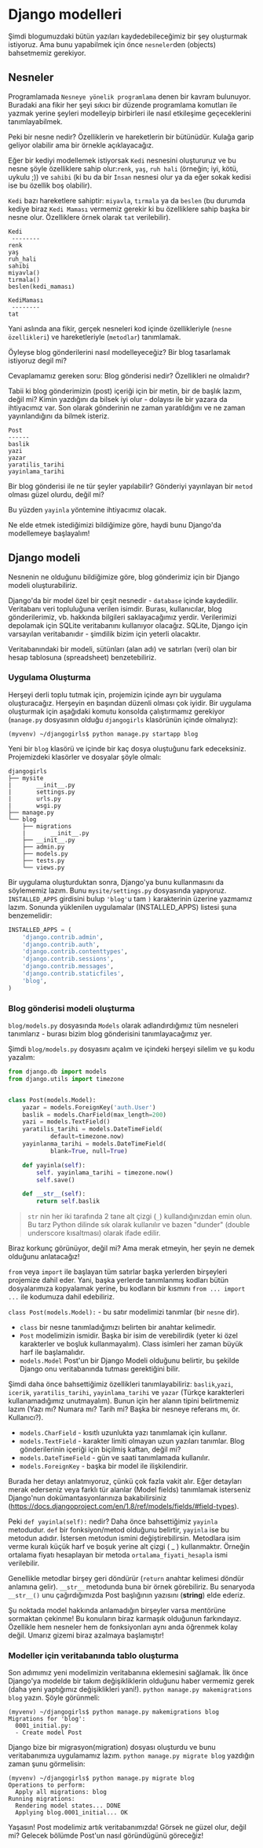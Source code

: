 # Django modelleri

Şimdi blogumuzdaki bütün yazıları kaydedebileceğimiz bir şey oluşturmak istiyoruz. Ama bunu yapabilmek için önce `nesneler`den (objects) bahsetmemiz gerekiyor.

## Nesneler

Programlamada `Nesneye yönelik programlama` denen bir kavram bulunuyor. Buradaki ana fikir her şeyi sıkıcı bir düzende programlama komutları ile yazmak yerine şeyleri modelleyip birbirleri ile nasıl etkileşime geçeceklerini tanımlayabilmek.

Peki bir nesne nedir? Özelliklerin ve hareketlerin bir bütünüdür. Kulağa garip geliyor olabilir ama bir örnekle açıklayacağız.

Eğer bir kediyi modellemek istiyorsak `Kedi` nesnesini oluştururuz ve bu nesne şöyle özelliklere sahip olur:`renk`, `yaş`, `ruh hali` (örneğin; iyi, kötü, uykulu ;)) ve `sahibi` (ki bu da bir `İnsan` nesnesi olur ya da eğer sokak kedisi ise bu özellik boş olabilir).

`Kedi` bazı hareketlere sahiptir: `miyavla`, `tırmala` ya da `beslen` (bu durumda kediye biraz `Kedi Maması` vermemiz gerekir ki bu özelliklere sahip başka bir nesne olur. Özelliklere örnek olarak `tat` verilebilir).

    Kedi
     --------
    renk
    yaş
    ruh_hali
    sahibi
    miyavla()
    tırmala()
    beslen(kedi_maması)

    KediMaması
     --------
    tat


Yani aslında ana fikir, gerçek nesneleri kod içinde özellikleriyle (`nesne özellikleri`) ve hareketleriyle (`metodlar`) tanımlamak.

Öyleyse blog gönderilerini nasıl modelleyeceğiz? Bir blog tasarlamak istiyoruz degil mi?

Cevaplamamız gereken soru: Blog gönderisi nedir? Özellikleri ne olmalıdır?

Tabii ki blog gönderimizin (post) içeriği için bir metin, bir de başlık lazım, değil mi? Kimin yazdığını da bilsek iyi olur - dolayısı ile bir yazara da ihtiyacımız var. Son olarak gönderinin ne zaman yaratıldığını ve ne zaman yayınlandığını da bilmek isteriz.

    Post
    ------
    baslik
    yazi
    yazar
    yaratilis_tarihi
    yayinlama_tarihi


Bir blog gönderisi ile ne tür şeyler yapılabilir? Gönderiyi yayınlayan bir `metod` olması güzel olurdu, değil mi?

Bu yüzden `yayinla` yöntemine ihtiyacımız olacak.

Ne elde etmek istediğimizi bildiğimize göre, haydi bunu Django'da modellemeye başlayalım!

## Django modeli

Nesnenin ne olduğunu bildiğimize göre, blog gönderimiz için bir Django modeli oluşturabiliriz.

Django'da bir model özel bir çeşit nesnedir - `database` içinde kaydedilir. Veritabanı veri topluluğuna verilen isimdir. Burası, kullanıcılar, blog gönderilerimiz, vb. hakkında bilgileri saklayacağımız yerdir. Verilerimizi depolamak için SQLite veritabanını kullanıyor olacağız. SQLite, Django için varsayılan veritabanıdır - şimdilik bizim için yeterli olacaktır.

Veritabanındaki bir modeli, sütünları (alan adı) ve satırları (veri) olan bir hesap tablosuna (spreadsheet) benzetebiliriz.

### Uygulama Oluşturma

Herşeyi derli toplu tutmak için, projemizin içinde ayrı bir uygulama oluşturacağız. Herşeyin en başından düzenli olması çok iyidir. Bir uygulama oluşturmak için aşağıdaki komutu konsolda çalıştırmamız gerekiyor (`manage.py` dosyasının olduğu `djangogirls` klasörünün içinde olmalıyız):

    (myvenv) ~/djangogirls$ python manage.py startapp blog


Yeni bir `blog` klasörü ve içinde bir kaç dosya oluştuğunu fark edeceksiniz. Projemizdeki klasörler ve dosyalar şöyle olmalı:

    djangogirls
    ├── mysite
    |       __init__.py
    |       settings.py
    |       urls.py
    |       wsgi.py
    ├── manage.py
    └── blog
        ├── migrations
        |       __init__.py
        ├── __init__.py
        ├── admin.py
        ├── models.py
        ├── tests.py
        └── views.py


Bir uygulama oluşturduktan sonra, Django'ya bunu kullanmasını da söylememiz lazım. Bunu `mysite/settings.py` dosyasında yapıyoruz. `INSTALLED_APPS` girdisini bulup `'blog'`u tam `)` karakterinin üzerine yazmamız lazım. Sonunda yüklenilen uygulamalar (INSTALLED_APPS) listesi şuna benzemelidir:

```python
INSTALLED_APPS = (
    'django.contrib.admin',
    'django.contrib.auth',
    'django.contrib.contenttypes',
    'django.contrib.sessions',
    'django.contrib.messages',
    'django.contrib.staticfiles',
    'blog',
)
```

### Blog gönderisi modeli oluşturma

`blog/models.py` dosyasında `Models` olarak adlandırdığımız tüm nesneleri tanımlarız - burası bizim blog gönderisini tanımlayacağımız yer.

Şimdi `blog/models.py` dosyasını açalım ve içindeki herşeyi silelim ve şu kodu yazalım:

```python
from django.db import models
from django.utils import timezone


class Post(models.Model):
    yazar = models.ForeignKey('auth.User')
    baslik = models.CharField(max_length=200)
    yazi = models.TextField()
    yaratilis_tarihi = models.DateTimeField(
            default=timezone.now)
    yayinlanma_tarihi = models.DateTimeField(
            blank=True, null=True)

    def yayinla(self):
        self. yayinlama_tarihi = timezone.now()
        self.save()

    def __str__(self):
        return self.baslik
```

> `str` nin her iki tarafında 2 tane alt çizgi (`_`) kullandığınızdan emin olun. Bu tarz Python dilinde sık olarak kullanılır ve bazen "dunder" (double underscore kısaltması) olarak ifade edilir.

Biraz korkunç görünüyor, değil mi? Ama merak etmeyin, her şeyin ne demek olduğunu anlatacağız!

`from` veya `import` ile başlayan tüm satırlar başka yerlerden birşeyleri projemize dahil eder. Yani, başka yerlerde tanımlanmış kodları bütün dosyalarımıza kopyalamak yerine, bu kodların bir kısmını `from ... import ...` ile kodumuza dahil edebiliriz.

`class Post(models.Model):` - bu satır modelimizi tanımlar (bir `nesne` dir).

*   `class` bir nesne tanımladığımızı belirten bir anahtar kelimedir.
*   `Post` modelimizin ismidir. Başka bir isim de verebilirdik (yeter ki özel karakterler ve boşluk kullanmayalım). Class isimleri her zaman büyük harf ile başlamalıdır.
*   `models.Model` Post'un bir Django Modeli olduğunu belirtir, bu şekilde Django onu veritabanında tutması gerektiğini bilir.

Şimdi daha önce bahsettiğimiz özellikleri tanımlayabiliriz: `baslik`,`yazi`, `icerik`, `yaratilis_tarihi`, `yayinlama_tarihi` ve `yazar` (Türkçe karakterleri kullanamadığımız unutmayalım). Bunun için her alanın tipini belirtmemiz lazım (Yazı mı? Numara mı? Tarih mi? Başka bir nesneye referans mı, ör. Kullanıcı?).

*   `models.CharField` - kısıtlı uzunlukta yazı tanımlamak için kullanır.
*   `models.TextField` - karakter limiti olmayan uzun yazıları tanımlar. Blog gönderilerinin içeriği için biçilmiş kaftan, değil mi?
*   `models.DateTimeField` - gün ve saati tanımlamada kullanılır.
*   `models.ForeignKey` - başka bir model ile ilişkilendirir.

Burada her detayı anlatmıyoruz, çünkü çok fazla vakit alır. Eğer detayları merak ederseniz veya farklı tür alanlar (Model fields) tanımlamak isterseniz Django'nun dokümantasyonlarınıza bakabilirsiniz (https://docs.djangoproject.com/en/1.8/ref/models/fields/#field-types).

Peki `def yayinla(self):` nedir? Daha önce bahsettiğimiz `yayinla` metodudur. `def` bir fonksiyon/metod olduğunu belirtir, `yayinla` ise bu metodun adıdır. İstersen metodun ismini değiştirebilirsin. Metodlara isim verme kuralı küçük harf ve boşuk yerine alt çizgi ( _ ) kullanmaktır. Örneğin ortalama fiyatı hesaplayan bir metoda `ortalama_fiyati_hesapla` ismi verilebilir.

Genellikle metodlar birşey geri döndürür (`return` anahtar kelimesi döndür anlamına gelir). `__str__` metodunda buna bir örnek görebiliriz. Bu senaryoda `__str__()` unu çağırdığımızda Post başlığının yazısını (**string**) elde ederiz.

Şu noktada model hakkında anlamadığın birşeyler varsa mentörüne sormaktan çekinme! Bu konuların biraz karmaşık olduğunun farkındayız. Özellikle hem nesneler hem de fonksiyonları aynı anda öğrenmek kolay değil. Umarız gizemi biraz azalmaya başlamıştır!

### Modeller için veritabanında tablo oluşturma

Son adımımız yeni modelimizin veritabanına eklemesini sağlamak. İlk önce Django'ya modelde bir takım değişikliklerin olduğunu haber vermemiz gerek (daha yeni yaptığımız değişiklikleri yani!). `python manage.py makemigrations blog` yazın. Şöyle görünmeli:

    (myvenv) ~/djangogirls$ python manage.py makemigrations blog
    Migrations for 'blog':
      0001_initial.py:
      - Create model Post


Django bize bir migrasyon(migration) dosyası oluşturdu ve bunu veritabanımıza uygulamamız lazım. `python manage.py migrate blog` yazdığın zaman şunu görmelisin:

    (myvenv) ~/djangogirls$ python manage.py migrate blog
    Operations to perform:
      Apply all migrations: blog
    Running migrations:
      Rendering model states... DONE
      Applying blog.0001_initial... OK


Yaşasın! Post modelimiz artık veritabanımızda! Görsek ne güzel olur, değil mi? Gelecek bölümde Post'un nasıl göründügünü göreceğiz!
